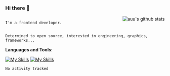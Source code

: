 <!--
**zhaohuanyuu/zhaohuanyuu** is a ✨ _special_ ✨ repository because its `README.md` (this file) appears on your GitHub profile.
-->

### Hi there 👋

<img align="right" src="https://github-readme-stats.vercel.app/api?username=zhaohuanyuu" alt="auu's github stats" />

<code>
I'm a frontend developer.
  
Determined to open source, interested in engineering, graphics, frameworks...
</code>

**Languages and Tools:**

[![My Skills](https://skillicons.dev/icons?i=js,ts,nodejs,react,vue)](https://skillicons.dev)
[![My Skills](https://skillicons.dev/icons?i=gatsby,materialui,graphql,nestjs,flutter)](https://skillicons.dev)

<!--START_SECTION:waka-->

```text
No activity tracked
```

<!--END_SECTION:waka-->
